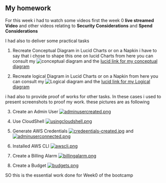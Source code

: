 ## My homework

For this week i had to watch some videos 
first the week 0 **live streamed Video**
and other videos relating to **Security Considerations** and **Spend Considerations**

I had also to deliver some practical tasks 

1. Recreate Conceptual Diagram in Lucid Charts or on a Napkin
i have to say that i chose to shape this one on lucid Charts
 from here you can consult my ![conceptual diagram]()
 and the [lucid link for my conceptual diagram](https://lucid.app/lucidchart/d9a0edeb-51ea-45a2-b048-55e46ad42ee1/edit?viewport_loc=70%2C-27%2C2220%2C1159%2C0_0&invitationId=inv_1f5533b1-d648-4995-b358-ab320983efc0)

2. Recreate logical Diagram in Lucid Charts or on a Napkin
 from here you can consult my ![Logical diagram](https://postimg.cc/cvD7f0gg)
 and the [lucid link for my Logical diagram](https://lucid.app/lucidchart/28ef96ba-4adc-4ce8-97a6-fc7695974f70/edit?viewport_loc=-199%2C140%2C2276%2C1188%2C0_0&invitationId=inv_1c3303ff-3bbe-49d8-a26b-87da66a992bf)

i had also to provide proof of works for other tasks. In these cases i used to present screenshots to proof my work. these pictures are as following

3. Create an Admin User
[![adminusercreated.png](https://i.postimg.cc/sxyJZ6NR/adminusercreated.png)](https://postimg.cc/FdWSMZvP)

4. Use CloudShell
[![usingcloudshell.png](https://i.postimg.cc/654QvWCt/usingcloudshell.png)](https://postimg.cc/nCZZ8tdP)

5. Generate AWS Credentials
[![credeentials-created.jpg](https://i.postimg.cc/cJ587Dkn/credeentials-created.jpg)](https://postimg.cc/R3KF4TBS) and [![adminuserconnected.png](https://i.postimg.cc/9F8VQvDZ/adminuserconnected.png)](https://postimg.cc/YhWTXDfC)

6. Installed AWS CLI
[![awscli.png](https://i.postimg.cc/5y0V13Sf/awscli.png)](https://postimg.cc/MMh4m1LL)

7. Create a Billing Alarm
[![billingalarm.png](https://i.postimg.cc/BQJ0qJNm/billingalarm.png)](https://postimg.cc/z32M7Zsh)

8. Create a Budget
[![budgets.png](https://i.postimg.cc/B6hxXSH2/budgets.png)](https://postimg.cc/jw7W1r8j)


SO this is the essential work done for Week0 of the bootcamp

